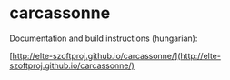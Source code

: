 carcassonne
===========

Documentation and build instructions (hungarian):

[http://elte-szoftproj.github.io/carcassonne/](http://elte-szoftproj.github.io/carcassonne/)
